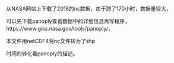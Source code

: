 <p>从NASA网站上下载了2018的nc数据，由于跨了170小时，数据量较大，<p/>
<p>可以先下载panoply查看数据中的详细信息再写程序，https://www.giss.nasa.gov/tools/panoply/，<p/>
<p>本文件用netCDF4将nc文件转为了shp<p/>
<p>时间的转化看panoply的描述。<p/>
